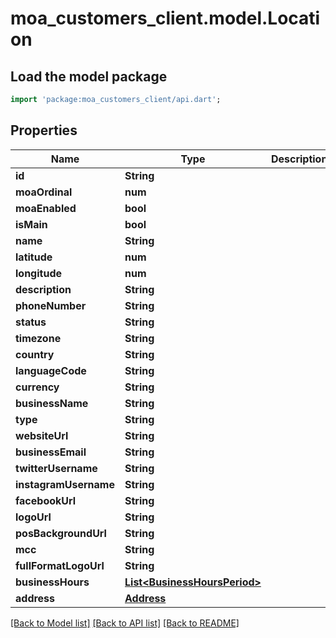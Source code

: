 # moa_customers_client.model.Location

## Load the model package
```dart
import 'package:moa_customers_client/api.dart';
```

## Properties
Name | Type | Description | Notes
------------ | ------------- | ------------- | -------------
**id** | **String** |  | [optional] 
**moaOrdinal** | **num** |  | [optional] 
**moaEnabled** | **bool** |  | [optional] 
**isMain** | **bool** |  | 
**name** | **String** |  | [optional] 
**latitude** | **num** |  | [optional] 
**longitude** | **num** |  | [optional] 
**description** | **String** |  | [optional] 
**phoneNumber** | **String** |  | [optional] 
**status** | **String** |  | [optional] 
**timezone** | **String** |  | [optional] 
**country** | **String** |  | [optional] 
**languageCode** | **String** |  | [optional] 
**currency** | **String** |  | [optional] 
**businessName** | **String** |  | [optional] 
**type** | **String** |  | [optional] 
**websiteUrl** | **String** |  | [optional] 
**businessEmail** | **String** |  | [optional] 
**twitterUsername** | **String** |  | [optional] 
**instagramUsername** | **String** |  | [optional] 
**facebookUrl** | **String** |  | [optional] 
**logoUrl** | **String** |  | [optional] 
**posBackgroundUrl** | **String** |  | [optional] 
**mcc** | **String** |  | [optional] 
**fullFormatLogoUrl** | **String** |  | [optional] 
**businessHours** | [**List&lt;BusinessHoursPeriod&gt;**](BusinessHoursPeriod.md) |  | [optional] 
**address** | [**Address**](Address.md) |  | [optional] 

[[Back to Model list]](../README.md#documentation-for-models) [[Back to API list]](../README.md#documentation-for-api-endpoints) [[Back to README]](../README.md)


